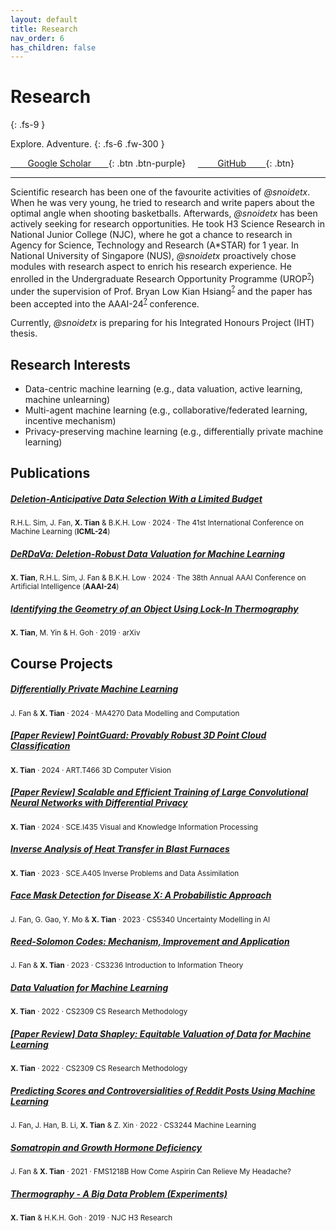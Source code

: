 ```yaml
---
layout: default
title: Research
nav_order: 6
has_children: false
---
```


# Research
{: .fs-9 }

Explore. Adventure.
{: .fs-6 .fw-300 }

[&nbsp;&nbsp;&nbsp;&nbsp;&nbsp;&nbsp;&nbsp;Google Scholar&nbsp;&nbsp;&nbsp;&nbsp;&nbsp;&nbsp;&nbsp;](https://scholar.google.com/citations?user=FdGSDcQAAAAJ&hl=en){: .btn .btn-purple} &nbsp; &nbsp; [&nbsp;&nbsp;&nbsp;&nbsp;&nbsp;&nbsp;&nbsp;&nbsp;GitHub&nbsp;&nbsp;&nbsp;&nbsp;&nbsp;&nbsp;&nbsp;&nbsp;](https://github.com/snoidetx){: .btn}

---

Scientific research has been one of the favourite activities of *@snoidetx*. When he was very young, he tried to research and write papers about the optimal angle when shooting basketballs. Afterwards, *@snoidetx* has been actively seeking for research opportunities. He took H3 Science Research in National Junior College (NJC), where he got a chance to research in Agency for Science, Technology and Research (A\*STAR) for 1 year. In National University of Singapore (NUS), *@snoidetx* proactively chose modules with research aspect to enrich his research experience. He enrolled in the Undergraduate Research Opportunity Programme (UROP<sup>[?](https://www.comp.nus.edu.sg/programmes/ug/project/urop/)</sup>) under the supervision of Prof. Bryan Low Kian Hsiang<sup>[?](https://www.comp.nus.edu.sg/cs/people/lowkh/)</sup> and the paper has been accepted into the AAAI-24<sup>[?](https://aaai.org/aaai-conference/)</sup> conference.

Currently, *@snoidetx* is preparing for his Integrated Honours Project (IHT) thesis.

## Research Interests

* Data-centric machine learning (e.g., data valuation, active learning, machine unlearning)
* Multi-agent machine learning (e.g., collaborative/federated learning, incentive mechanism)
* Privacy-preserving machine learning (e.g., differentially private machine learning)

## Publications

##### [Deletion-Anticipative Data Selection With a Limited Budget](./deletion-anticipative-data)
<sup>R.H.L. Sim, J. Fan, **X. Tian** & B.K.H. Low · 2024 · The 41st International Conference on Machine Learning (**ICML-24**)</sup>

##### [DeRDaVa: Deletion-Robust Data Valuation for Machine Learning](./derdava-deletion-robust) 
<sup>**X. Tian**, R.H.L. Sim, J. Fan & B.K.H. Low · 2024 · The 38th Annual AAAI Conference on Artificial Intelligence (**AAAI-24**)</sup>

##### [Identifying the Geometry of an Object Using Lock-In Thermography](./identifying-the-geometry) 
<sup>**X. Tian**, M. Yin & H. Goh · 2019 · arXiv</sup>

## Course Projects

##### [Differentially Private Machine Learning](./pdf/differentially-private-machine-learning.pdf)
<sup>J. Fan & **X. Tian** · 2024 · MA4270 Data Modelling and Computation</sup>

##### [[Paper Review] PointGuard: Provably Robust 3D Point Cloud Classification](./pdf/pointguard-provably-robust-3d-point-cloud-classification.pdf)
<sup>**X. Tian** · 2024 · ART.T466 3D Computer Vision</sup>

##### [[Paper Review] Scalable and Efficient Training of Large Convolutional Neural Networks with Differential Privacy](./pdf/scalable-and-efficient-training-of-large-convolutional-neural-networks-with-differential-privacy.pdf)
<sup>**X. Tian** · 2024 · SCE.I435 Visual and Knowledge Information Processing</sup>

##### [Inverse Analysis of Heat Transfer in Blast Furnaces](./pdf/inverse-analysis-of-heat-transfer-in-blast-furnaces.pdf)
<sup>**X. Tian** · 2023 · SCE.A405 Inverse Problems and Data Assimilation</sup>

##### [Face Mask Detection for Disease X: A Probabilistic Approach](./pdf/face-mask-detection-for-disease-x-a-probabilistic-approach.pdf)
<sup>J. Fan, G. Gao, Y. Mo & **X. Tian** · 2023 · CS5340 Uncertainty Modelling in AI</sup>

##### [Reed-Solomon Codes: Mechanism, Improvement and Application](./pdf/reed-solomon-codes-mechanism-improvement-and-application.pdf)
<sup>J. Fan & **X. Tian** · 2023 · CS3236 Introduction to Information Theory</sup>

##### [Data Valuation for Machine Learning](./pdf/data-valuation-for-machine-learning.pdf)
<sup>**X. Tian** · 2022 · CS2309 CS Research Methodology</sup>

##### [[Paper Review] Data Shapley: Equitable Valuation of Data for Machine Learning](./pdf/data-shapley-equitable-valuation-of-data-for-machine-learning.pdf)
<sup>**X. Tian** · 2022 · CS2309 CS Research Methodology</sup>

##### [Predicting Scores and Controversialities of Reddit Posts Using Machine Learning](./pdf/predicting-scores-and-controversialities-of-reddit-posts-using-machine-learning.pdf)
<sup>J. Fan, J. Han, B. Li, **X. Tian** & Z. Xin · 2022 · CS3244 Machine Learning</sup>

##### [Somatropin and Growth Hormone Deficiency](./pdf/somatropin-and-growth-hormone-deficiency.pdf)
<sup>J. Fan & **X. Tian** · 2021 · FMS1218B How Come Aspirin Can Relieve My Headache?</sup>

##### [Thermography - A Big Data Problem (Experiments)](./pdf/thermography-a-big-data-problem-experiments.pdf)
<sup>**X. Tian** & H.K.H. Goh · 2019 · NJC H3 Research</sup>
